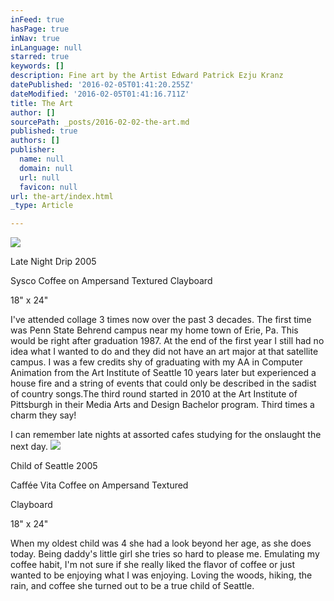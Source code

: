 ```yaml
---
inFeed: true
hasPage: true
inNav: true
inLanguage: null
starred: true
keywords: []
description: Fine art by the Artist Edward Patrick Ezju Kranz
datePublished: '2016-02-05T01:41:20.255Z'
dateModified: '2016-02-05T01:41:16.711Z'
title: The Art
author: []
sourcePath: _posts/2016-02-02-the-art.md
published: true
authors: []
publisher:
  name: null
  domain: null
  url: null
  favicon: null
url: the-art/index.html
_type: Article

---
```

![](https://s3-us-west-2.amazonaws.com/the-grid-img/p/f6a7833294c91136f22e35fafdb955aa99f8def2.jpg)

Late Night Drip 2005

Sysco Coffee on Ampersand Textured
Clayboard

18" x 24"

I've attended collage 3 times now
over the past 3 decades. The first time was Penn State Behrend campus near my
home town of Erie, Pa. This would be right after graduation 1987\. At
the end of the first year I still had no idea what I wanted to do and they did
not have an art major at that satellite campus. I was a few credits shy of
graduating with my AA in Computer Animation from the Art Institute of Seattle
10 years later but experienced a house fire and a string of events that could
only be described in the sadist of country songs.The third round started in 2010 at the Art
Institute of Pittsburgh in their Media Arts and Design Bachelor program. Third
times a charm they say!

I can remember late nights at
assorted cafes studying for the onslaught the next day.
![](https://the-grid-user-content.s3-us-west-2.amazonaws.com/86bbb504-d063-4b63-ba08-dcd60ca568ec.jpg)

Child of Seattle 2005

Caffée Vita Coffee on Ampersand
Textured

Clayboard

18" x 24"

When my oldest child was 4 she had
a look beyond her age, as she does today. Being daddy's little girl she tries
so hard to please me. Emulating my coffee habit, I'm not sure if she really
liked the flavor of coffee or just wanted to be enjoying what I was enjoying.
Loving the woods, hiking, the rain, and coffee she turned out to be a true
child of Seattle.
